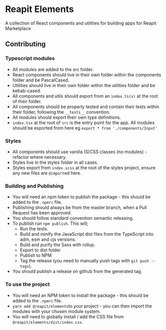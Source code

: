 # Reapit Elements

A collection of React components and utilities for building apps for Reapit Marketplace

## Contributing

### Typescript modules

- All modules are added to the src folder.
- React components should live in their own folder within the components folder and be PascalCased.
- Utilities should live in their own folder within the utilities folder and be kebab-cased.
- All components and utils should export from an `index.ts(x)` at the root of their folder.
- All components should be properly tested and contain their tests within their folder, following the `__tests__` convention.
- All modules should export their own type definitions.
- `index.tsx` at the root of `src` is the entry point for the app. All modules should be exported from here eg `export * from './components/Input'`

### Styles

- All components should use vanilla (S)CSS classes (no modules) - refactor where necessary.
- Styles live in the styles folder in all cases. 
- Styles export from `index.scss` at the root of the styles project, ensure any new files are `@import`ed here.

### Building and Publishing

- You will need an npm token to publish the package - this should be added to the `.npmrc` file.
- Publishing should always be from the master branch, when a Pull Request has been approved.
- You should follow standard convention semantic releasing.
- To publish run `npm publish`. This will;
  - Run the tests.
  - Build and minify the JavaScript dist files from the TypeScript into adm, esm and cjs versions.
  - Build and purify the Sass with rollup.
  - Export to dist folder
  - Publish to NPM
  - Tag the release (you need to manually push tags with `git push --tags`).
- You should publish a release on github from the generated tag.

### To use the project

- You will need an NPM token to install the package - this should be added to the `.npmrc` file.
- `yarn add @reapit/elements`to your project - you can then import the modules with your chosen module system.
- You will need to globally install / add the CSS file from `@reapit/elements/dist/index.css`.
